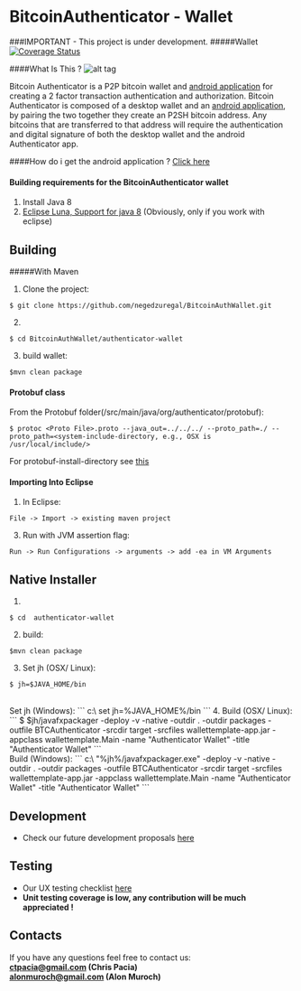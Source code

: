 BitcoinAuthenticator - Wallet
====================

###IMPORTANT - This project is under development.
#####Wallet
[![Coverage Status](https://coveralls.io/repos/BitcoinAuthenticator/Wallet/badge.png)](https://coveralls.io/r/BitcoinAuthenticator/Wallet)


####What Is This ?
![alt tag](https://avatars1.githubusercontent.com/u/10117021?v=3&u=ec1653bfd716817994c43933e25d35bebdf40be5&s=140)

Bitcoin Authenticator is a P2P bitcoin wallet and [android application](https://github.com/cpacia/BitcoinAuthenticator) for creating a 2 factor transaction authentication and authorization. Bitcoin Authenticator is composed of a desktop wallet and an  [android application](https://github.com/cpacia/BitcoinAuthenticator), by pairing the two together they create an P2SH bitcoin address. Any bitcoins that are transferred to that address will require the authentication and digital signature of both the desktop wallet and the android Authenticator app.

####How do i get the android application ? 
[Click here](https://github.com/cpacia/BitcoinAuthenticator) 

#### Building requirements for the BitcoinAuthenticator wallet
1. Install Java 8
2. [Eclipse Luna, Support for java 8](http://www.eclipse.org/home/index.php) (Obviously, only if you work with eclipse)

## Building

#####With Maven
1. Clone the project:<br>
```
$ git clone https://github.com/negedzuregal/BitcoinAuthWallet.git
```
2. 
```
$ cd BitcoinAuthWallet/authenticator-wallet
```
3. build wallet: <br>
```
$mvn clean package
```

#### Protobuf class
From the Protobuf folder(/src/main/java/org/authenticator/protobuf):
```
$ protoc <Proto File>.proto --java_out=../../../ --proto_path=./ --proto_path=<system-include-directory, e.g., OSX is /usr/local/include/>
```

For protobuf-install-directory see [this](http://stackoverflow.com/questions/20069295/importing-google-protobuf-descriptor-proto-in-java-protocol-buffers)

#### Importing Into Eclipse 
1. In Eclipse:
```
File -> Import -> existing maven project
``` 
3. Run with JVM assertion flag:<br>
```
Run -> Run Configurations -> arguments -> add -ea in VM Arguments
```

## Native Installer
1. 
```
$ cd  authenticator-wallet
```
2. build: <br>
```
$mvn clean package
```
3. Set jh  (OSX/ Linux):  
```
$ jh=$JAVA_HOME/bin
```
<br>
Set jh (Windows):  
```
c:\<Path to project> set jh=%JAVA_HOME%/bin
```
4. Build (OSX/ Linux): 
```
$ $jh/javafxpackager -deploy -v -native -outdir . -outdir packages -outfile BTCAuthenticator -srcdir target -srcfiles wallettemplate-app.jar -appclass wallettemplate.Main -name "Authenticator Wallet" -title "Authenticator Wallet"
```
<br>
Build (Windows): 
```
c:\<Path to project> "%jh%/javafxpackager.exe" -deploy -v -native -outdir . -outdir packages -outfile BTCAuthenticator -srcdir target -srcfiles wallettemplate-app.jar -appclass wallettemplate.Main -name "Authenticator Wallet" -title "Authenticator Wallet"
```

## Development 
- Check our future development proposals [here](https://docs.google.com/spreadsheets/d/1o5ZS_L8OppZJit46SzpauJOthI0ncWuIgmo6ZtPevOU/edit?usp=sharing)

## Testing
- Our UX testing checklist [here](https://docs.google.com/spreadsheets/d/1Tcg6E1ZxlYmg9TjcGjNhZoP0vHRUZT_O_2SzJJVfcKQ/edit?usp=sharing)
- <b> Unit testing coverage is low, any contribution will be much appreciated !</b>

## Contacts
If you have any questions feel free to contact us: 
<br><b>ctpacia@gmail.com (Chris Pacia)
<br>alonmuroch@gmail.com (Alon Muroch)</b>